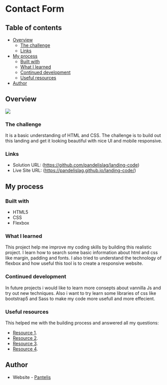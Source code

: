 # Contact Form

## Table of contents

- [Overview](#overview)
  - [The challenge](#the-challenge)
  - [Links](#links)
- [My process](#my-process)
  - [Built with](#built-with)
  - [What I learned](#what-i-learned)
  - [Continued development](#continued-development)
  - [Useful resources](#useful-resources)
- [Author](#author)

## Overview
![](/images/template1.png)

### The challenge

It is a basic understanding of HTML and CSS. The challenge is to build out this landing and get it looking beautiful with nice UI and mobile responsive.

### Links

- Solution URL: (https://github.com/pandelislag/landing-code)
- Live Site URL: (https://pandelislag.github.io/landing-code/)

## My process

### Built with

- HTML5 
- CSS 
- Flexbox

### What I learned

This project help me improve my coding skills by building this realistic project. I learn how to search some basic information about html and css like margin, padding and fonts. I also tried to understand the technology of flexbox and how useful this tool is to create a responsive website.

### Continued development

In future projects i would like to learn more consepts about vannilla Js and try out new techniques. Also i want to try learn some libraries of css like bootstrap5 and Sass to make my code more usefull and more effecient. 


### Useful resources
This helped me with the building process and answered all my questions:
- [Resource 1](https://developer.mozilla.org/).
- [Resource 2](https://www.w3schools.com/css/css_rwd_mediaqueries.asp).
- [Resource 3](https://stackoverflow.com/).
- [Resource 4](https://www.freecodecamp.org/).

## Author

- Website - [Pantelis](https://github.com/pandelislag)

